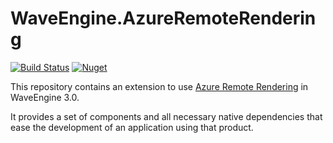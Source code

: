# WaveEngine.AzureRemoteRendering
[![Build Status](https://waveengineteam.visualstudio.com/Wave.Engine/_apis/build/status/WaveEngine.AzureRemoteRendering?branchName=master)](https://waveengineteam.visualstudio.com/Wave.Engine/_build/latest?definitionId=62&branchName=master)
[![Nuget](https://img.shields.io/nuget/v/WaveEngine.AzureRemoteRendering?logo=nuget)](https://www.nuget.org/packages/WaveEngine.AzureRemoteRendering)

This repository contains an extension to use [Azure Remote Rendering](https://azure.microsoft.com/es-es/services/remote-rendering) in WaveEngine 3.0.

It provides a set of components and all necessary native dependencies that ease the development of an application using that product.

